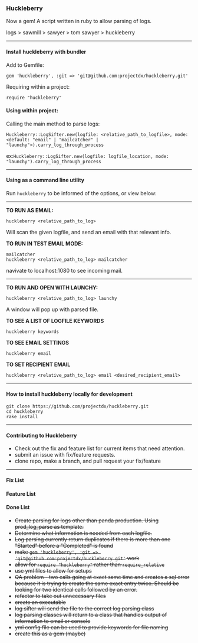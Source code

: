 ### Huckleberry

Now a gem! A script written in ruby to allow parsing of logs.

logs > sawmill > sawyer > tom sawyer > huckleberry

---

#### Install huckleberry with bundler

Add to Gemfile:

```gem 'huckleberry', :git => 'git@github.com:projectdx/huckleberry.git'```

Requiring within a project:

```require "huckleberry"```

#### Using within project:

Calling the main method to parse logs:
```
Huckleberry::LogSifter.new(logfile: <relative_path_to_logfile>, mode: <default: "email" | "mailcatcher" | "launchy">).carry_log_through_process
```

ex:`Huckleberry::LogSifter.new(logfile: logfile_location, mode: "launchy").carry_log_through_process`

---

#### Using as a command line utility

Run `huckleberry` to be informed of the options, or view below:

---
**TO RUN AS EMAIL:**

```
huckleberry <relative_path_to_log>
```

Will scan the given logfile, and send
an email with that relevant info.

**TO RUN IN TEST EMAIL MODE:**

```
mailcatcher
huckleberry <relative_path_to_log> mailcatcher
```

navivate to localhost:1080 to see incoming mail.

---
**TO RUN AND OPEN WITH LAUNCHY:**

```
huckleberry <relative_path_to_log> launchy
```

  A window will pop up with parsed file.


**TO SEE A LIST OF LOGFILE KEYWORDS**

```
huckleberry keywords
```

**TO SEE EMAIL SETTINGS**

```
huckleberry email
```

**TO SET RECIPIENT EMAIL**

```
huckleberry <relative_path_to_log> email <desired_recipient_email>
```

---

#### How to install huckleberry locally for development
```
git clone https://github.com/projectdx/huckleberry.git
cd huckleberry
rake install
```
---

#### Contributing to Huckleberry
* Check out the fix and feature list for current items that need attention.
* submit an issue with fix/feature requests.
* clone repo, make a branch, and pull request your fix/feature

---

#### Fix List

#### Feature List

#### Done List
* ~~Create parsing for logs other than panda production. Using prod_log_parse as template.~~
* ~~Determine what information is needed from each logfile.~~
* ~~Log parsing currently return duplicates if there is more than one "Started" before a "Completed" is found~~
* ~~make `gem 'huckleberry', :git => 'git@github.com:projectdx/huckleberry.git'` work~~
* ~~allow for `require "huckleberry"` rather than `require_relative`~~
* ~~use yml files to allow for setups~~
* ~~QA problem - two calls going at exact same time and creates a sql error because it is trying to create the same exact entry twice. Should be looking for two identical calls followed by an error.~~
* ~~refactor to take out unnecessary files~~
* ~~create an executable~~
* ~~log sifter will send the file to the correct log parsing class~~
* ~~log parsing classes will return to a class that handles output of information to email or console~~
* ~~yml config file can be used to provide keywords for file naming~~
* ~~create this as a gem (maybe)~~
